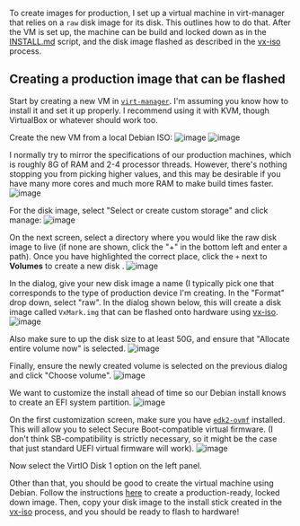 To create images for production, I set up a virtual machine in virt-manager that relies on a `raw` disk image for its disk. This outlines how to do that. After the VM is set up, the machine can be build and locked down as in the [INSTALL.md](https://github.com/votingworks/vxsuite-complete-system/blob/main/INSTALL.md) script, and the disk image flashed as described in the [vx-iso](https://github.com/votingworks/vx-iso) process. 

<h2>Creating a production image that can be flashed</h2>

Start by creating a new VM in [`virt-manager`](https://virt-manager.org/). I'm assuming you know how to install it and set it up properly. I recommend using it with KVM, though VirtualBox or whatever should work too. 

Create the new VM from a local Debian ISO: 
![image](https://user-images.githubusercontent.com/2686765/158505721-49588394-9d83-43e2-aa80-c3115950bca4.png)
![image](https://user-images.githubusercontent.com/2686765/158505748-dc63992d-21f1-4deb-ba0d-f20d5740e9c7.png)

I normally try to mirror the specifications of our production machines, which is roughly 8G of RAM and 2-4 processor threads. However, there's nothing stopping you from picking higher values, and this may be desirable if you have many more cores and much more RAM to make build times faster. 
![image](https://user-images.githubusercontent.com/2686765/158505778-2b6b17d0-35d4-4b9d-bdda-abfb36398215.png)

For the disk image, select "Select or create custom storage" and click manage:
![image](https://user-images.githubusercontent.com/2686765/158506424-951edd69-5409-47eb-bd2e-9808e37c5b18.png)

On the next screen, select a directory where you would like the raw disk image to live (if none are shown, click the "+" in the bottom left and enter a path). Once you have highlighted the correct place, click the `+` next to **Volumes** to create a new disk .
![image](https://user-images.githubusercontent.com/2686765/158506649-a59d2281-0820-4ae3-b55d-d40e5e26c05c.png)

In the dialog, give your new disk image a name (I typically pick one that corresponds to the type of production device I'm creating. In the "Format" drop down, select "raw". In the dialog shown below, this will create a disk image called `VxMark.img` that can be flashed onto hardware using [vx-iso](https://github.com/votingworks/vx-iso).
![image](https://user-images.githubusercontent.com/2686765/158506825-ca2c8ec0-24ed-4c59-9314-a7e4f294114d.png)

Also make sure to up the disk size to at least 50G, and ensure that "Allocate entire volume now" is selected. 
![image](https://user-images.githubusercontent.com/2686765/158507233-c25ada70-f4cc-4e19-91ca-f1c8cc5d1839.png)

Finally, ensure the newly created volume is selected on the previous dialog and click "Choose volume". 
![image](https://user-images.githubusercontent.com/2686765/158507435-fb736aff-9d1a-4b96-9f7a-ff6b306fff50.png)

We want to customize the install ahead of time so our Debian install knows to create an EFI system partition. 
![image](https://user-images.githubusercontent.com/2686765/158505957-694e4858-8d4d-4190-913b-a1b24fde34a1.png)

On the first customization screen, make sure you have [`edk2-ovmf`](https://github.com/tianocore/edk2) installed. This will allow you to select Secure Boot-compatible virtual firmware. (I don't think SB-compatibility is strictly necessary, so it might be the case that just standard UEFI virtual firmware will work). 
![image](https://user-images.githubusercontent.com/2686765/158506084-b01cd6b0-4d58-4f2f-a4fa-6b4671fd3299.png)

Now select the VirtIO Disk 1 option on the left panel. 

Other than that, you should be good to create the virtual machine using Debian. Follow the instructions [here](https://github.com/votingworks/vxsuite-complete-system/blob/main/INSTALL.md) to create a production-ready, locked down image. Then, copy your disk image to the install stick created in the [vx-iso](https://github.com/votingworks/vx-iso) process, and you should be ready to flash to hardware!
